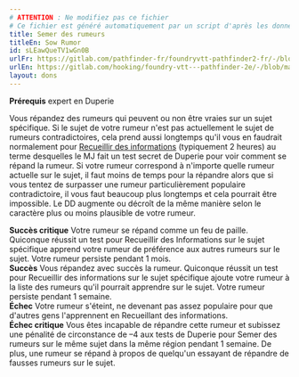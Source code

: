 ```yaml
---
# ATTENTION : Ne modifiez pas ce fichier
# Ce fichier est généré automatiquement par un script d'après les données du module Foundry VTT officiel et de sa traduction
title: Semer des rumeurs
titleEn: Sow Rumor
id: sLEawQueTV1wGn0B
urlFr: https://gitlab.com/pathfinder-fr/foundryvtt-pathfinder2-fr/-/blob/master/data/feats/sLEawQueTV1wGn0B.htm
urlEn: https://gitlab.com/hooking/foundry-vtt---pathfinder-2e/-/blob/master/packs/data/feats.db/sow-rumor.json
layout: dons
---
```

<span>**Prérequis** expert en Duperie  

Vous répandez des rumeurs qui peuvent ou non être vraies sur un sujet spécifique. Si le sujet de votre rumeur n'est pas actuellement le sujet de rumeurs contradictoires, cela prend aussi longtemps qu'il vous en faudrait normalement pour [Recueillir des informations](../actions/recueillir-des-informations.md) (typiquement 2 heures) au terme desquelles le MJ fait un test secret de Duperie pour voir comment se répand la rumeur. Si votre rumeur correspond à n'importe quelle rumeur actuelle sur le sujet, il faut moins de temps pour la répandre alors que si vous tentez de surpasser une rumeur particulièrement populaire  contradictoire, il vous faut beaucoup plus longtemps et cela pourrait être impossible. Le DD augmente ou décroît de la même manière selon le caractère plus ou moins plausible de votre rumeur.  
  
**Succès critique** Votre rumeur se répand comme un feu de paille. Quiconque réussit un test pour Recueillir des Informations sur le sujet spécifique apprend votre rumeur de préférence aux autres rumeurs sur le sujet. Votre rumeur persiste pendant 1 mois.  
**Succès** Vous répandez avec succès la rumeur. Quiconque réussit un test pour Recueillir des informations sur le sujet spécifique ajoute votre rumeur à la liste des rumeurs qu'il pourrait apprendre sur le sujet. Votre rumeur persiste pendant 1 semaine.  
**Échec** Votre rumeur s'éteint, ne devenant pas assez populaire pour que d'autres gens l'apprennent en Recueillant des informations.  
**Échec critique** Vous êtes incapable de répandre cette rumeur et subissez une pénalité de circonstance de –4 aux tests de Duperie pour Semer des rumeurs sur le même sujet dans la même région pendant 1 semaine. De plus, une rumeur se répand à propos de quelqu'un essayant de répandre de fausses rumeurs sur le sujet.
